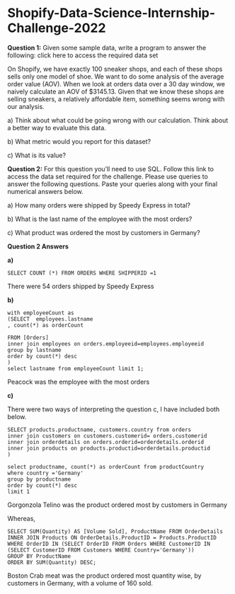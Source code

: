 # Shopify-Data-Science-Internship-Challenge-2022
**Question 1:** Given some sample data, write a program to answer the following: click here to access the required data set

On Shopify, we have exactly 100 sneaker shops, and each of these shops sells only one model of shoe. We want to do some analysis of the average order value (AOV). When we look at orders data over a 30 day window, we naively calculate an AOV of $3145.13. Given that we know these shops are selling sneakers, a relatively affordable item, something seems wrong with our analysis. 

a) Think about what could be going wrong with our calculation. Think about a better way to evaluate this data. 

b) What metric would you report for this dataset?

c) What is its value?

**Question 2:** For this question you’ll need to use SQL. Follow this link to access the data set required for the challenge. Please use queries to answer the following questions. Paste your queries along with your final numerical answers below.

a) How many orders were shipped by Speedy Express in total?

b) What is the last name of the employee with the most orders?

c) What product was ordered the most by customers in Germany?

**Question 2 Answers**


**a)** 
```
SELECT COUNT (*) FROM ORDERS WHERE SHIPPERID =1
```
There were 54 orders shipped by Speedy Express

**b)**
```
with employeeCount as
(SELECT  employees.lastname
, count(*) as orderCount

FROM [Orders]
inner join employees on orders.employeeid=employees.employeeid
group by lastname
order by count(*) desc
)
select lastname from employeeCount limit 1;
```
Peacock was the employee with the most orders

**c)**

There were two ways of interpreting the question c, I have included both below.

```with productCountry as(
SELECT products.productname, customers.country from orders
inner join customers on customers.customerid= orders.customerid
inner join orderdetails on orders.orderid=orderdetails.orderid
inner join products on products.productid=orderdetails.productid
)

select productname, count(*) as orderCount from productCountry
where country ='Germany'
group by productname
order by count(*) desc
limit 1

```
Gorgonzola Telino was the product ordered most by customers in Germany

Whereas, 

```
SELECT SUM(Quantity) AS [Volume Sold], ProductName FROM OrderDetails
INNER JOIN Products ON OrderDetails.ProductID = Products.ProductID
WHERE OrderID IN (SELECT OrderID FROM Orders WHERE CustomerID IN (SELECT CustomerID FROM Customers WHERE Country='Germany'))
GROUP BY ProductName
ORDER BY SUM(Quantity) DESC;
```

Boston Crab meat was the product ordered most quantity wise, by customers in 
Germany, with a volume of 160 sold.


